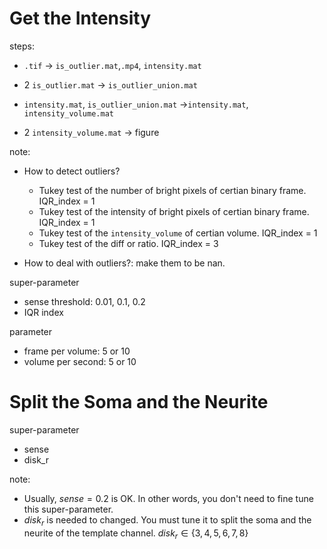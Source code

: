 # Get the Intensity

steps:

* `.tif` -> `is_outlier.mat`,`.mp4`, `intensity.mat`

* 2 `is_outlier.mat` -> `is_outlier_union.mat`

* `intensity.mat`, `is_outlier_union.mat` ->`intensity.mat`,  `intensity_volume.mat`

* 2 `intensity_volume.mat` -> figure



note:

* How to detect outliers?

  * Tukey test of the number of bright pixels of certian binary frame. IQR_index = 1
  * Tukey test of the intensity of bright pixels of certian binary frame. IQR_index = 1
  * Tukey test of the `intensity_volume` of certian volume. IQR_index = 1
  * Tukey test of the diff or ratio. IQR_index = 3

* How to deal with outliers?: make them to be nan.




super-parameter

* sense threshold: 0.01, 0.1, 0.2
* IQR index



parameter

* frame per volume: 5 or 10
* volume per second: 5 or 10



# Split the Soma and the Neurite

super-parameter

* sense
* disk_r



note:

* Usually, $sense = 0.2$ is OK. In other words, you don't need to fine tune this super-parameter.
* $disk_r$ is needed to changed. You must tune it to split the soma and the neurite of the template channel. $disk_r \in \{3,4,5,6,7,8\}$
